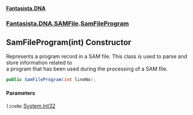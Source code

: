 #### [Fantasista.DNA](index.md 'index')
### [Fantasista.DNA.SAMFile](Fantasista.DNA.SAMFile.md 'Fantasista.DNA.SAMFile').[SamFileProgram](Fantasista.DNA.SAMFile.SamFileProgram.md 'Fantasista.DNA.SAMFile.SamFileProgram')

## SamFileProgram(int) Constructor

Represents a program record in a SAM file. This class is used to parse and store information related to  
a program that has been used during the processing of a SAM file.

```csharp
public SamFileProgram(int lineNo);
```
#### Parameters

<a name='Fantasista.DNA.SAMFile.SamFileProgram.SamFileProgram(int).lineNo'></a>

`lineNo` [System.Int32](https://docs.microsoft.com/en-us/dotnet/api/System.Int32 'System.Int32')